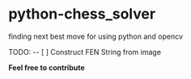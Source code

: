 # python-chess_solver
finding next best move for using python and opencv

TODO:
-- [ ] Construct FEN String from image

**Feel free to contribute**
